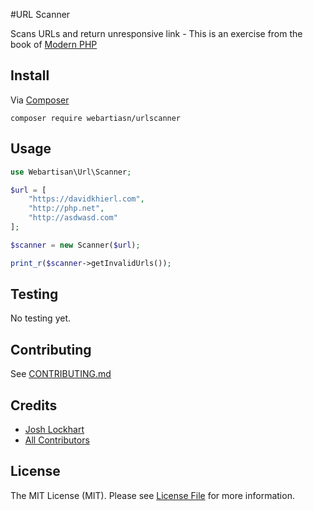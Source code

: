 #URL Scanner

Scans URLs and return unresponsive link - This is an exercise from the book of [Modern PHP](http://shop.oreilly.com/product/0636920033868.do)

Install
------
Via [Composer](https://getcomposer.org/)
```
composer require webartiasn/urlscanner
```

Usage
------
```php
use Webartisan\Url\Scanner;

$url = [
    "https://davidkhierl.com",
    "http://php.net",
    "http://asdwasd.com"
];

$scanner = new Scanner($url);

print_r($scanner->getInvalidUrls());
```

Testing
------
No testing yet.

Contributing
------
See [CONTRIBUTING.md](/blob/master/CONTRIBUTING.md)

Credits
------
- [Josh Lockhart](https://github.com/codeguy)
- [All Contributors](https://github.com/modernphp/scanner/contributors)

License
------
The MIT License (MIT). Please see [License File](/blob/master/LICENSE) for more information.
